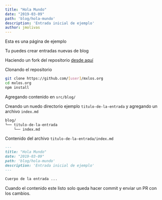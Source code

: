 ```yaml
---
title: "Hola Mundo"
date: "2019-03-09"
path: 'blog/hola-mundo'
description: 'Entrada inicial de ejemplo'
author: jmolivas
---
```


Esta es una página de ejemplo

Tu puedes crear entradas nuevas de blog

Haciendo un fork del repositorio [desde aquí](https://github.com/mxlOS/mxlos.org/fork)

Clonando el repositorio

```bash
git clone https://github.com/[user]/mxlos.org
cd mxlos.org
npm install
```

Agregando contenido en `src/blog/`

Creando un nuedo directorio ejemplo `titulo-de-la-entrada` y agregando un archivo `index.md`

```bash
blog/
└── titulo-de-la-entrada
    └── index.md
```

Contenido del archivo `titulo-de-la-entrada/index.md` 

```md
---
title: "Hola Mundo"
date: "2019-03-09"
path: 'blog/hola-mundo'
description: 'Entrada inicial de ejemplo'
---

Cuerpo de la entrada ...
```

Cuando el contenido este listo solo queda hacer commit y enviar un PR con los cambios.
